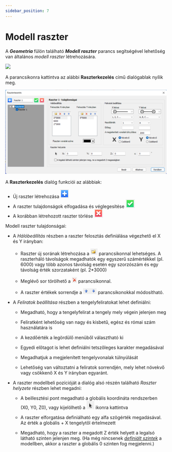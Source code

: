 ```yaml
---
sidebar_position: 7
---
```

# Modell raszter
<!-- wp:paragraph -->

A _**Geometria**_ fülön található _**Modell raszter**_ parancs segítségével lehetőség van általános _modell raszter_ létrehozására.

<!-- /wp:paragraph -->

<!-- wp:image {"align":"center","id":33061,"width":628,"height":80,"sizeSlug":"full","linkDestination":"media","className":"is-style-editorskit-rounded"} -->

[![](https://Consteelsoftware.com/wp-content/uploads/2022/02/modell_raszter.png)](./img/wp-content-uploads-2022-02-modell_raszter.png)

<!-- /wp:image -->

<!-- wp:paragraph -->

A parancsikonra kattintva az alábbi **Raszterkezelés** című dialógablak nyílik meg.

<!-- /wp:paragraph -->

<!-- wp:image {"align":"center","id":33065,"width":768,"height":401,"sizeSlug":"large","linkDestination":"media"} -->

[![](./img/wp-content-uploads-2022-02-dial_raszter-1024x534.png)](https://Consteelsoftware.com/wp-content/uploads/2022/02/dial_raszter.png)

<!-- /wp:image -->

<!-- wp:paragraph -->

A **Raszterkezelés** dialóg funkciói az alábbiak:

<!-- /wp:paragraph -->

<!-- wp:list -->

- Új raszter létrehozása ![](./img/wp-content-uploads-2021-04-4-8-grid-plus.png)
- A raszter tulajdonságok elfogadása és véglegesítése ![](./img/wp-content-uploads-2021-04-4-8-grid-check.png)
- A korábban létrehozott raszter törlése ![](./img/wp-content-uploads-2021-04-4-8-grid-cancel.png)

<!-- /wp:list -->

<!-- wp:paragraph -->

Modell raszter tulajdonságai:

<!-- /wp:paragraph -->

<!-- wp:list -->

- A _Hálóbeállítás_ részben a raszter felosztás definiálása végezhető el X és Y irányban:

  - Raszter új sorának létrehozása a ![](./img/wp-content-uploads-2021-04-ico-new.png) parancsikonnal lehetséges. A raszterháló távolságok megadhatók egy egyszerű számértékkel (pl. 6000) vagy több azonos távolság esetén egy szorzószám és egy távolság érték szorzataként (pl. 2\*3000)

  - Meglévő sor törölhető a ![](./img/wp-content-uploads-2021-04-ico-delete.png) parancsikonnal.

  - A raszter értékek sorrendje a ![](./img/wp-content-uploads-2021-04-ico-up-down-arrow.png) parancsikonokkal módosítható.

<!-- /wp:list -->

<!-- wp:list -->

- A _Feliratok beállítása_ részben a tengelyfeliratokat lehet definiálni:

  - Megadható, hogy a tengelyfelirat a tengely mely végein jelenjen meg
  - Feliratként lehetőség van nagy és kisbetű, egész és római szám használatára is

  - A kezdőérték a legördülő menüből választható ki

  - Egyedi előtagot is lehet definiálni tetszőleges karakter megadásával
  - Megadhatjuk a megjelenített tengelyvonalak túlnyúlását
  - Lehetőség van változtatni a feliratok sorrendjén, mely lehet növekvő vagy csökkenő X és Y irányban egyaránt.

<!-- /wp:list -->

<!-- wp:list -->

- A raszter modellbeli pozícióját a dialóg alsó részén található _Raszter helyzete_ részben lehet megadni:

  - A beillesztési pont megadható a globális koordináta rendszerben (X0, Y0, Z0), vagy kijelölhető a ![](./img/wp-content-uploads-2021-04-ico-pointer.png) ikonra kattintva

  - A raszter elforgatása definiálható egy alfa szögérték megadásával. Az érték a globális + X tengelytől értelmezett

  - Megadható, hogy a raszter a megadott Z érték helyett a legalsó látható szinten jelenjen meg. (Ha még nincsenek _[definiált szintek](../3_0_model-view/3_3_portions-manager.md)_ a modellben, akkor a raszter a globális 0 szinten fog megjelenni.)

<!-- /wp:list -->
